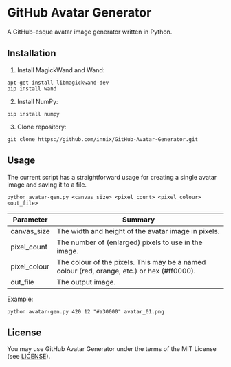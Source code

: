 # GitHub Avatar Generator
A GitHub-esque avatar image generator written in Python.


## Installation
1. Install MagickWand and Wand:
```
apt-get install libmagickwand-dev
pip install wand
```

2. Install NumPy:
```
pip install numpy
```

3. Clone repository:
```
git clone https://github.com/innix/GitHub-Avatar-Generator.git
```


## Usage
The current script has a straightforward usage for creating a single avatar image and saving it to a file.
```
python avatar-gen.py <canvas_size> <pixel_count> <pixel_colour> <out_file>
```

| Parameter    | Summary                                                                                    |
| ------------ | ------------------------------------------------------------------------------------------ |
| canvas_size  | The width and height of the avatar image in pixels.                                        |
| pixel_count  | The number of (enlarged) pixels to use in the image.                                       |
| pixel_colour | The colour of the pixels. This may be a named colour (red, orange, etc.) or hex (#ff0000). |
| out_file     | The output image.                                                                          |

Example:
```
python avatar-gen.py 420 12 "#a30000" avatar_01.png
```

## License
You may use GitHub Avatar Generator under the terms of the MIT License (see [LICENSE](LICENSE)).

